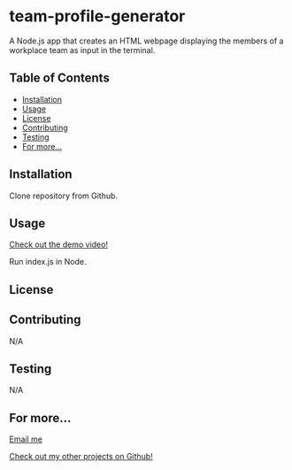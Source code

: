 # team-profile-generator


A Node.js app that creates an HTML webpage displaying the members of a workplace team as input in the terminal.
## Table of Contents
* [Installation](#installation)
* [Usage](#usage)
* [License](#license)
* [Contributing](#contributing)
* [Testing](#testing)
* [For more...](#for-more)

<a name="installation"/>

## Installation

Clone repository from Github.
<a name="usage"/>

## Usage

[Check out the demo video!](https://youtu.be/rI7_ciVd5jA)

Run index.js in Node.
<a name="license"/>

## License


<a name="contributing"/>

## Contributing

N/A
<a name="testing"/>

## Testing

N/A
<a name="for-more"/>

## For more...

[Email me](mailto:masonmorris8@gmail.com)

[Check out my other projects on Github!](https://www.github.com/masontmorris)
